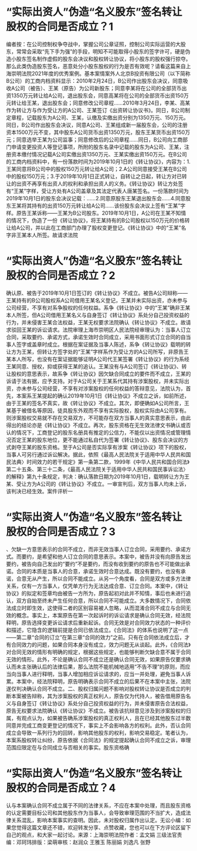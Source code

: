 # “实际出资人”伪造“名义股东”签名转让股权的合同是否成立？1

编者按：在公司控制权争夺战中，掌握公司公章证照，控制公司实际运营的大股东，常常会采取“先下手为强”的手段，明知不可能取得小股东的签字许可，硬是伪造小股东签名制作虚假的股东会决议和股权转让协议，将小股东的股权强行掠夺。那么此类伪造股东签名，恶意处分小股东股权的行为是否有效呢？请看这篇来自上海崇明法院2021年度的优秀案例。基本案情案外人北京B投资有限公司（以下简称B公司）的工商内档资料显示：2010年2月24日，B公司作出股东会决议，同意吸收A公司（被告）、王某（原告）为公司新股东；同意李某将在公司的全部货币出资1350万元转让给A公司，退出股东会，同意高某将在公司的全部货币出资150万元转让给王某，退出股东会；同意修改公司章程……2010年3月24日，李某、高某作为转让方与作为受让方的A公司、王某签订《出资转让协议书》。同日，B公司制定章程，记载股东为A公司、王某，认缴及实缴出资分别为1350万元、150万元。同日，B公司作出股东会决议，同意A公司、王某组成新一届股东会，公司的注册资本1500万元不变，其中股东A公司货币出资1350万元，股东王某货币出资150万元；同意选举王某为公司监事；同意修改后的公司章程……同日，B公司向工商部门申请变更投资人等登记事项，所附的股东名录中记载的股东为A公司、王某，注册资本缴付情况记载A公司实缴出资1350万元、王某实缴出资150万元。在B公司的工商内档资料中，有一份落款时间为2019年10月1日的《转让协议》，内容为：1.王某同意将B公司中的股权150万元转让给A公司；2.A公司同意接受王某在B公司中的股权150万元；3.于2019年10月1日正式转让，自转让之日起，转让方对已转让的出资不再享有出资人的权利和承担出资人的义务。《转让协议》转让方处签有“王某”字样，受让方处有A公司盖章及其法定代表人唐某签名。一份落款时间为2019年10月1日的股东会决议记载：……2.同意原股东王某退出股东会……4.同意股东王某将其持有的出资150万元转让给A公司……该份股东会决议上签有“王某”字样。原告王某诉称——王某为B公司股东。2019年10月1日，A公司在王某不知情的情况下，伪造了一份《转让协议》，将王某持有的B公司股权以150万元的价格转让给A公司，并以此在工商部门办理了股权变更登记。《转让协议》中的“王某”名字非王某本人所签。故请求法院

# “实际出资人”伪造“名义股东”签名转让股权的合同是否成立？2

确认原、被告于2019年10月1日签订的《转让协议》不成立。被告A公司辩称——王某持有的B公司股权系A公司借用王某名义登记，王某并未实际出资，亦未参与公司经营，不享有对系争股权的任何权益。系争《转让协议》中的“王某”确非王某本人所签，但A公司借用王某名义与自身签订《转让协议》系处分自己投资权益的行为，并未侵害王某合法权益，王某无权要求法院确认《转让协议》不成立。故请求驳回王某的诉讼请求。法院审理上海市崇明区人民法院经审理认为：当事人订立合同，采取要约、承诺方式，承诺生效时合同成立，采用书面形式订立合同的自当事人签字或盖章时成立。根据在案证据及当事人陈述，系争《转让协议》载明的转让方为王某，但转让方签字处的“王某”字样系作为受让方的A公司所写，非原告王某本人所写，也没有在案证据能够证明A公司代王某签署《转让协议》的行为系经王某同意、授权，抑或获得王某的追认。王某没有与A公司签订《转让协议》、转让股权的意思表示，故系争《转让协议》因欠缺合同成立的要件而不成立，王某的诉请于法有据，应予支持。对于A公司关于王某系代其持有涉案股权，并未实际出资，亦未参与公司经营，不享有对涉案股权的任何权益的答辩意见，法院认为，首先，本案系王某提起的确认2019年10月1日《转让协议》不成立之诉，如前所述，由于王某的签名不真实，故《转让协议》不成立。其次，即便确如A公司所言，王某基于被借名等原因，徒具股东外观而不享有实际股权，股权实际由A公司享有。则涉案股权交易就不存在交易双方，不可能存在双方当事人的真实意思表示，由此得出的结论亦是《转让协议》不成立。再次，股东资格在无生效法律文书确认或否认的情况下，工商登记的股东名册具有推定的公信力，不能仅以出资情况或管理情况否定王某的股东地位，更不能通过私自代为签署《转让协议》、股东会决议的方式剥夺王某的股东资格。至于A公司是否实际享有涉案《转让协议》项下的股权，当事人可另行通过诉讼解决。据此，依照《最高人民法院关于适用中华人民共和国民法典〉时间效力的若干规定》第一条第二款，1999年《中华人民共和国合同法》第二十五条、第三十二条，《最高人民法院关于适用中华人民共和国民事诉讼法〉的解释》第九十条规定，判决：确认落款日期为2019年10月1日，载明转让方为王某、受让方为A公司的《转让协议》不成立。一审宣判后，双方当事人均未上诉，该判决已经生效。案件评析一

# “实际出资人”伪造“名义股东”签名转让股权的合同是否成立？3

、欠缺一方意思表示的合同不成立，而非无效当事人订立合同，采用要约、承诺方式。而要约，是希望和他人订立合同的意思表示。本案中，被告并没有向原告发出要约，被告向自己发出的“要约”不是要约，而没有收到要约的原告也不可能做出承诺。合同的本质是当事人的合意，承诺生效时合意达成。既没有要约，也没有承诺，合意无从产生，所以合同不能成立。从另一个角度看，合同是双方或多方法律关系，仅有一方当事人，仅凭单方行为无法达成合意、订立合同。本案中，《转让协议》的拟定和签章均由被告一方所为，原告起初对此并不知情，事后也未进行追认，双方自始至终未产生任何合意，所以合同不可能成立。大多数情况下，合同依法成立时即生效，这使得二者的区别容易被人忽略，从而混淆合同不成立与合同无效的概念。事实上，本案原告在第一次起诉时的诉讼请求是确认合同无效，经法院释明，原告选择变更诉讼请求后重新起诉。合同无效是对合同效力状态的一种评价和描述，它隐含的逻辑前提是合同已依法成立。《合同法》的体系也说明了这一点——第二章“合同的订立”在第三章“合同的效力”之前。只有在合同依法成立后，才有合同效力的问题，如果合同本身没有成立，效力问题无从谈起。此外，《合同法》对合同无效的情形有明确的规定，根据这些规定，也能够判断欠缺合意不属于合同无效的情形。此外，不论是确认合同不成立还是确认合同无效，如果原告仅要求确认而未主张确认后的法律后果，那么法院不能机械地适用“不告不理”的原则，而应当向当事人进行释明，当事人增加相应诉讼请求的，应当一并处理，避免当事人诉累。本案中，经法院释明，原告明确表示合同不成立的后果不在本案中主张，法院遂仅判决确认合同不成立。二、股权归属问题不影响对股权转让协议是否成立的判断本案被告辩称，其为涉案股权的真正权利人，原告仅为代持人，被告借用原告名义与自身签订《转让协议》系处分自己投资权益的行为，并未侵害原告合法权益，原告无权要求法院确认《转让协议》不成立。被告该抗辩意见涉及到涉案股权的归属，有观点认为，如果被告确系涉案股权的真正权利人，且在已经其他股东过半数同意并完成工商变更登记的情况下，事实上不会影响各方的权利。此外，否认合同成立会导致一系列行为的回转，影响其他股东的权利，影响交易稳定。笔者认为，本案系股权转让纠纷，原告依据《合同法》的规定提起确认合同不成立之诉，审理范围应限定在与合同成立与否相关的事实。股东资格确

# “实际出资人”伪造“名义股东”签名转让股权的合同是否成立？4

认与本案确认合同不成立属于不同的法律关系，不应在本案中处理，而且股东资格的认定需要目标公司和其他股东作为当事人，会导致审理范围的不当扩大，造成法律关系混乱，影响本案事实的查明。因此，未对股权归属作出认定。无讼小编：如果您觉得这篇文章还不错，欢迎转发分享、点赞收藏，您也可以在下方评论区留下自己的观点，和大家一起讨论。来源：上海崇明法院作者：孟文娟 三级法官责编：邓珂玮排版：梁萌审核：赵润众 王雅玉 陈丽娟 刘逸凡 张野

